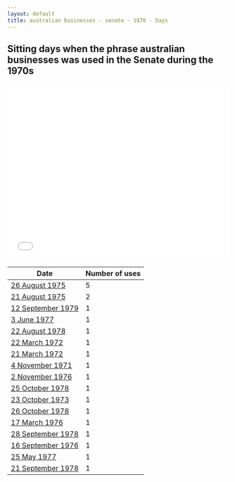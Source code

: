```yaml
---
layout: default
title: australian businesses - senate - 1970 - Days
---
```

## Sitting days when the phrase **australian businesses** was used in the Senate during the 1970s

<iframe width="100%" height="400" frameborder="0" scrolling="no" src="//plot.ly/~wragge/2043.embed"></iframe>

| Date | Number of uses |
|--------------|----------------|
|[26 August 1975](https://historichansard.net/senate/1975/19750826_senate_29_s65/)|5|
|[21 August 1975](https://historichansard.net/senate/1975/19750821_senate_29_s65/)|2|
|[12 September 1979](https://historichansard.net/senate/1979/19790912_senate_31_s82/)|1|
|[3 June 1977](https://historichansard.net/senate/1977/19770603_senate_30_s73/)|1|
|[22 August 1978](https://historichansard.net/senate/1978/19780822_senate_31_s78/)|1|
|[22 March 1972](https://historichansard.net/senate/1972/19720322_senate_27_s51/)|1|
|[21 March 1972](https://historichansard.net/senate/1972/19720321_senate_27_s51/)|1|
|[4 November 1971](https://historichansard.net/senate/1971/19711104_senate_27_s50_C1/)|1|
|[2 November 1976](https://historichansard.net/senate/1976/19761102_senate_30_s69/)|1|
|[25 October 1978](https://historichansard.net/senate/1978/19781025_senate_31_s79/)|1|
|[23 October 1973](https://historichansard.net/senate/1973/19731023_senate_28_s57/)|1|
|[26 October 1978](https://historichansard.net/senate/1978/19781026_senate_31_s79/)|1|
|[17 March 1976](https://historichansard.net/senate/1976/19760317_senate_30_s67/)|1|
|[28 September 1978](https://historichansard.net/senate/1978/19780928_senate_31_s78/)|1|
|[16 September 1976](https://historichansard.net/senate/1976/19760916_senate_30_s69/)|1|
|[25 May 1977](https://historichansard.net/senate/1977/19770525_senate_30_s73/)|1|
|[21 September 1978](https://historichansard.net/senate/1978/19780921_senate_31_s78/)|1|
